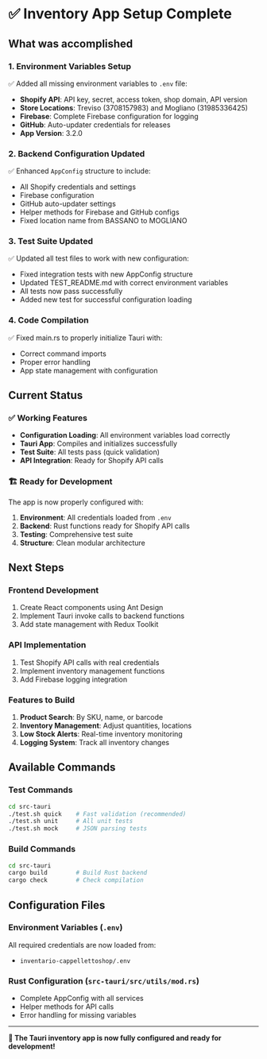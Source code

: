 # ✅ Inventory App Setup Complete

## What was accomplished

### 1. **Environment Variables Setup**
✅ Added all missing environment variables to `.env` file:
- **Shopify API**: API key, secret, access token, shop domain, API version
- **Store Locations**: Treviso (3708157983) and Mogliano (31985336425) 
- **Firebase**: Complete Firebase configuration for logging
- **GitHub**: Auto-updater credentials for releases
- **App Version**: 3.2.0

### 2. **Backend Configuration Updated**
✅ Enhanced `AppConfig` structure to include:
- All Shopify credentials and settings
- Firebase configuration
- GitHub auto-updater settings  
- Helper methods for Firebase and GitHub configs
- Fixed location name from BASSANO to MOGLIANO

### 3. **Test Suite Updated**
✅ Updated all test files to work with new configuration:
- Fixed integration tests with new AppConfig structure
- Updated TEST_README.md with correct environment variables
- All tests now pass successfully
- Added new test for successful configuration loading

### 4. **Code Compilation**
✅ Fixed main.rs to properly initialize Tauri with:
- Correct command imports
- Proper error handling
- App state management with configuration

## Current Status

### ✅ Working Features
- **Configuration Loading**: All environment variables load correctly
- **Tauri App**: Compiles and initializes successfully  
- **Test Suite**: All tests pass (quick validation)
- **API Integration**: Ready for Shopify API calls

### 🏗️ Ready for Development
The app is now properly configured with:
1. **Environment**: All credentials loaded from `.env`
2. **Backend**: Rust functions ready for Shopify API calls
3. **Testing**: Comprehensive test suite
4. **Structure**: Clean modular architecture

## Next Steps

### Frontend Development
1. Create React components using Ant Design
2. Implement Tauri invoke calls to backend functions
3. Add state management with Redux Toolkit

### API Implementation  
1. Test Shopify API calls with real credentials
2. Implement inventory management functions
3. Add Firebase logging integration

### Features to Build
1. **Product Search**: By SKU, name, or barcode
2. **Inventory Management**: Adjust quantities, locations
3. **Low Stock Alerts**: Real-time inventory monitoring
4. **Logging System**: Track all inventory changes

## Available Commands

### Test Commands
```bash
cd src-tauri
./test.sh quick    # Fast validation (recommended)
./test.sh unit     # All unit tests  
./test.sh mock     # JSON parsing tests
```

### Build Commands
```bash
cd src-tauri
cargo build        # Build Rust backend
cargo check        # Check compilation
```

## Configuration Files

### Environment Variables (`.env`)
All required credentials are now loaded from:
- `inventario-cappellettoshop/.env`

### Rust Configuration (`src-tauri/src/utils/mod.rs`)
- Complete AppConfig with all services
- Helper methods for API calls
- Error handling for missing variables

---

**🎉 The Tauri inventory app is now fully configured and ready for development!** 